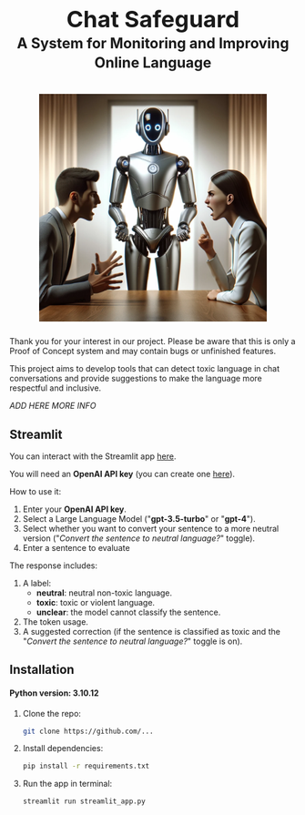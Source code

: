 <h1 align="center">
<font style="font-size:40px;">Chat Safeguard</font>
<br><font style="font-size:25px;">A System for Monitoring and Improving Online Language</font>
</h1>

<h1 align="center">
<img src=".streamlit/image_1.png" alt="drawing" width="400"/>
</h1>

Thank you for your interest in our project. Please be aware that this is only a Proof of Concept system and may contain bugs or unfinished features.

This project aims to develop tools that can detect toxic language in chat conversations and provide suggestions to make the language more respectful and inclusive.

*ADD HERE MORE INFO*

## Streamlit

You can interact with the Streamlit app [here]().

You will need an <b>OpenAI API key</b> (you can create one [here](https://platform.openai.com/account/api-keys)).

How to use it:
1. Enter your <b>OpenAI API key</b>.
2. Select a Large Language Model ("<b>gpt-3.5-turbo</b>" or "<b>gpt-4</b>").
3. Select whether you want to convert your sentence to a more neutral version ("<i>Convert the sentence to neutral language?</i>" toggle).
4. Enter a sentence to evaluate

The response includes:
1. A label:
   - <b>neutral</b>: neutral non-toxic language.
   - <b>toxic</b>: toxic or violent language.
   - <b>unclear</b>: the model cannot classify the sentence.
2. The token usage.
3. A suggested correction (if the sentence is classified as toxic and the "<i>Convert the sentence to neutral language?</i>" toggle is on).

## Installation

#### Python version: 3.10.12

1. Clone the repo:

    ```bash
    git clone https://github.com/...
    ```

2. Install dependencies:

    ```bash
    pip install -r requirements.txt
    ```
   
3. Run the app in terminal:
   
    ```bash
    streamlit run streamlit_app.py
    ```
